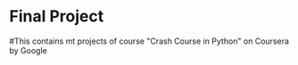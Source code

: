 # Final Project
#This contains mt projects of course "Crash Course in Python" on Coursera by Google
